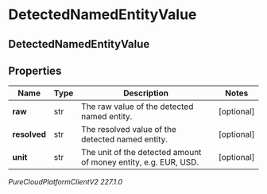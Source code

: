# DetectedNamedEntityValue

## DetectedNamedEntityValue

## Properties

|Name | Type | Description | Notes|
|------------ | ------------- | ------------- | -------------|
| **raw** | str | The raw value of the detected named entity. | [optional] |
| **resolved** | str | The resolved value of the detected named entity. | [optional] |
| **unit** | str | The unit of the detected amount of money entity, e.g. EUR, USD. | [optional] |



_PureCloudPlatformClientV2 227.1.0_
